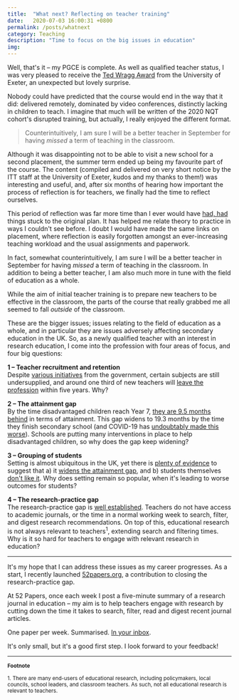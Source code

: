 ```yaml
---
title:  "What next? Reflecting on teacher training"
date:   2020-07-03 16:00:31 +0800
permalink: /posts/whatnext
category: Teaching
description: "Time to focus on the big issues in education"
img:
---
```


Well, that's it – my PGCE is complete. As well as qualified teacher status, I was very pleased to receive the [Ted Wragg Award](https://www.exeter.ac.uk/teachertraining/apply/feesandfinance/tedwraggawards/) from the University of Exeter, an unexpected but lovely surprise.

Nobody could have predicted that the course would end in the way that it did: delivered remotely, dominated by video conferences, distinctly lacking in children to teach. I imagine that much will be written of the 2020 NQT cohort's disrupted training, but actually, I really enjoyed the different format.  

> Counterintuitively, I am sure I will be a better teacher in September for having _missed_ a term of teaching in the classroom.

Although it was disappointing not to be able to visit a new school for a second placement, the summer term ended up being my favourite part of the course. The content (compiled and delivered on very short notice by the ITT staff at the University of Exeter, kudos and my thanks to them!) was interesting and useful, and, after six months of hearing how important the process of reflection is for teachers, we finally had the time to reflect ourselves.  

This period of reflection was far more time than I ever would have [had, had](https://en.wikipedia.org/wiki/James_while_John_had_had_had_had_had_had_had_had_had_had_had_a_better_effect_on_the_teacher) things stuck to the original plan. It has helped me relate theory to practice in ways I couldn't see before. I doubt I would have made the same links on placement, where reflection is easily forgotten amongst an ever-increasing teaching workload and the usual assignments and paperwork.   

In fact, somewhat counterintuitively, I am sure I will be a better teacher in September for having _missed_ a term of teaching in the classroom. In addition to being a better teacher, I am also much more in tune with the field of education as a whole.

While the aim of initial teacher training is to prepare new teachers to be effective in the classroom, the parts of the course that really grabbed me all seemed to fall _outside_ of the classroom.   

These are the bigger issues; issues relating to the field of education as a whole, and in particular they are issues adversely affecting secondary education in the UK. So, as a newly qualified teacher with an interest in research education, I come into the profession with four areas of focus, and four big questions:

**1 – Teacher recruitment and retention**  
Despite [various initiatives](https://getintoteaching.education.gov.uk/) from the government, certain subjects are still undersupplied, and around one third of new teachers will [leave the profession](https://www.tes.com/news/why-do-so-many-teachers-quit-within-five-years) within five years. Why?

**2 – The attainment gap**  
By the time disadvantaged children reach Year 7, [they are 9.5 months behind](https://educationendowmentfoundation.org.uk/public/files/Annual_Reports/EEF_Attainment_Gap_Report_2018.pdf) in terms of attainment. This gap widens to 19.3 months by the time they finish secondary school (and COVID-19 has [undoubtably made this worse](https://52papers.org/posts/year1week25)). Schools are putting many interventions in place to help disadvantaged children, so why does the gap keep widening?  

**3 – Grouping of students**  
Setting is almost ubiquitous in the UK, yet there is [plenty of evidence](https://www.ucl.ac.uk/ioe/departments-and-centres/centres/best-practice-grouping-students) to suggest that a) it [widens the attainment gap](https://www.tandfonline.com/doi/full/10.1080/0305764X.2015.1093095), and b) students themselves [don't like it](https://52papers.org/posts/year1week28). Why does setting remain so popular, when it's leading to worse outcomes for students?

**4 – The research-practice gap**  
The research-practice gap is [well established](https://52papers.org/about). Teachers do not have access to academic journals, or the time in a normal working week to search, filter, and digest research recommendations. On top of this, educational research is not always relevant to teachers<sup>1</sup>, extending search and filtering times. Why is it so hard for teachers to engage with relevant research in education?

<hr class="hr-narrow-center" />

It's my hope that I can address these issues as my career progresses. As a start, I recently launched [52papers.org](https://52papers.org), a contribution to closing the research-practice gap.  

At 52 Papers, once each week I post a five-minute summary of a research journal in education – my aim is to help teachers engage with research by cutting down the time it takes to search, filter, read and digest recent journal articles.  

One paper per week. Summarised. [In your inbox](https://52papers.org/subscribe).

It's only small, but it's a good first step. I look forward to your feedback!

<hr />

<small>**Footnote** </small>

<small>1. There are many end-users of educational research, including policymakers, local councils, school leaders, and classroom teachers. As such, not all educational research is relevant to teachers.</small>
